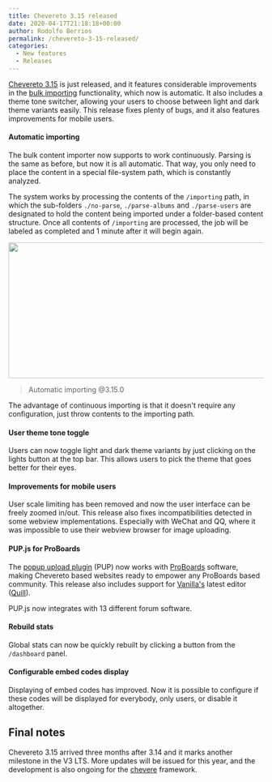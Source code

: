 ```yaml
---
title: Chevereto 3.15 released
date: 2020-04-17T21:18:18+00:00
author: Rodolfo Berrios
permalink: /chevereto-3-15-released/
categories:
  - New features
  - Releases
---
```

[Chevereto 3.15](https://chevereto.com/releases#v3_15_0) is just released, and it features considerable improvements in the [bulk importing](https://chevereto.com/docs/bulk-importer) functionality, which now is automatic. It also includes a theme tone switcher, allowing your users to choose between light and dark theme variants easily. This release fixes plenty of bugs, and it also features improvements for mobile users.

#### Automatic importing

The bulk content importer now supports to work continuously. Parsing is the same as before, but now it is all automatic. That way, you only need to place the content in a special file-system path, which is constantly analyzed.

The system works by processing the contents of the `/importing` path, in which the sub-folders `./no-parse`, `./parse-albums` and `./parse-users` are designated to hold the content being imported under a folder-based content structure. Once all contents of `/importing` are processed, the job will be labeled as completed and 1 minute after it will begin again.

<img loading="lazy" width="1024" height="268" src="https://chevereto.com/blog/wp-content/uploads/2020/04/image-1024x268.png" alt="" class="wp-image-488" srcset="https://chevereto.com/blog/wp-content/uploads/2020/04/image-1024x268.png 1024w, https://chevereto.com/blog/wp-content/uploads/2020/04/image-300x78.png 300w, https://chevereto.com/blog/wp-content/uploads/2020/04/image-768x201.png 768w, https://chevereto.com/blog/wp-content/uploads/2020/04/image-1536x401.png 1536w, https://chevereto.com/blog/wp-content/uploads/2020/04/image.png 1990w" sizes="(max-width: 1024px) 100vw, 1024px" />

> Automatic importing @3.15.0

The advantage of continuous importing is that it doesn't require any configuration, just throw contents to the importing path.

#### User theme tone toggle

Users can now toggle light and dark theme variants by just clicking on the lights button at the top bar. This allows users to pick the theme that goes better for their eyes.

#### Improvements for mobile users

User scale limiting has been removed and now the user interface can be freely zoomed in/out. This release also fixes incompatibilities detected in some webview implementations. Especially with WeChat and QQ, where it was impossible to use their webview browser for image uploading.

#### PUP.js for ProBoards

The [popup upload plugin](https://chevereto.com/docs/pup) (PUP) now works with [ProBoards](https://www.proboards.com/) software, making Chevereto based websites ready to empower any ProBoards based community. This release also includes support for [Vanilla's](https://vanillaforums.com/) latest editor ([Quill](https://quilljs.com/)).

PUP.js now integrates with 13 different forum software.

#### Rebuild stats

Global stats can now be quickly rebuilt by clicking a button from the `/dashboard` panel.

#### Configurable embed codes display

Displaying of embed codes has improved. Now it is possible to configure if these codes will be displayed for everybody, only users, or disable it altogether.

## Final notes

Chevereto 3.15 arrived three months after 3.14 and it marks another milestone in the V3 LTS. More updates will be issued for this year, and the development is also ongoing for the [chevere](https://chevere.org) framework.
